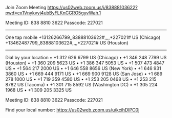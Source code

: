 Join Zoom Meeting
https://us02web.zoom.us/j/83888103622?pwd=cx1Vnykvyj4ubByFLKnCGRO5gyvWah.1

Meeting ID:  838 8810 3622
Passcode: 227021

---

One tap mobile
+13126266799,,83888103622#,,,,*227021# US (Chicago)
+13462487799,,83888103622#,,,,*227021# US (Houston)

---

Dial by your location
• +1 312 626 6799 US (Chicago)
• +1 346 248 7799 US (Houston)
• +1 360 209 5623 US
• +1 386 347 5053 US
• +1 507 473 4847 US
• +1 564 217 2000 US
• +1 646 558 8656 US (New York)
• +1 646 931 3860 US
• +1 669 444 9171 US
• +1 669 900 9128 US (San Jose)
• +1 689 278 1000 US
• +1 719 359 4580 US
• +1 253 205 0468 US
• +1 253 215 8782 US (Tacoma)
• +1 301 715 8592 US (Washington DC)
• +1 305 224 1968 US
• +1 309 205 3325 US

Meeting ID:  838 8810 3622
Passcode: 227021

Find your local number: https://us02web.zoom.us/u/kcihDIPC0j




